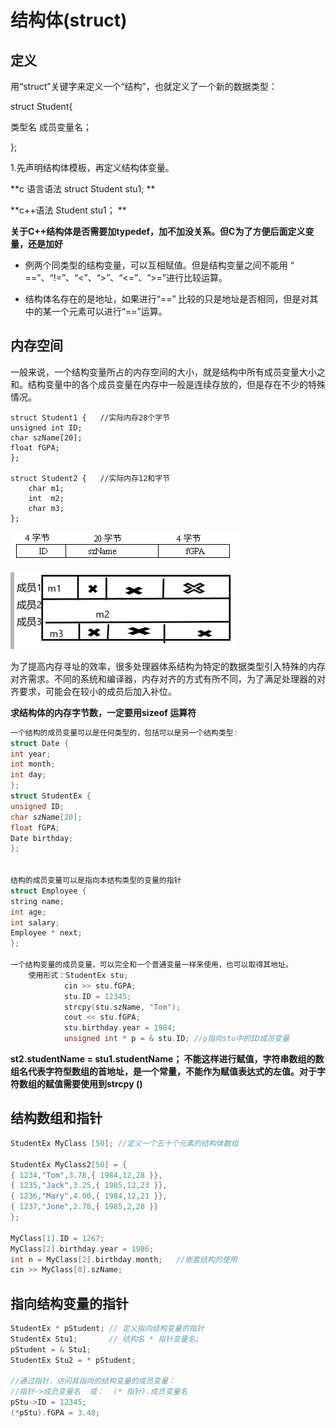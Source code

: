 # 结构体(struct)

## 定义

用“struct”关键字来定义一个“结构”，也就定义了一个新的数据类型：

struct Student{

类型名 成员变量名；

};

1.先声明结构体模板，再定义结构体变量。

**c 语言语法 struct Student stu1; **

**c++语法 Student stu1； ** 

**关于C++结构体是否需要加typedef，加不加没关系。但C为了方便后面定义变量，还是加好**





* 例两个同类型的结构变量，可以互相赋值。但是结构变量之间不能用  “ ==”、“!=”、“<”、“>”、“<=”、“>=”进行比较运算。 

* 结构体名存在的是地址，如果进行“==” 比较的只是地址是否相同，但是对其中的某一个元素可以进行“==”运算。



## 内存空间

一般来说，一个结构变量所占的内存空间的大小，就是结构中所有成员变量大小之和。结构变量中的各个成员变量在内存中一般是连续存放的，但是存在不少的特殊情况。

```
struct Student1 {   //实际内存28个字节
unsigned int ID;
char szName[20];
float fGPA;                      
};    

struct Student2 {   //实际内存12和字节
	char m1;
	int  m2;
	char m3;                      
}; 
```

![image-20201002152650048](5.结构体.assets/image-20201002152650048.png)

![image-20201002153720522](5.结构体.assets/image-20201002153720522.png)

​	为了提高内存寻址的效率，很多处理器体系结构为特定的数据类型引入特殊的内存对齐需求。不同的系统和编译器，内存对齐的方式有所不同，为了满足处理器的对齐要求，可能会在较小的成员后加入补位。



**求结构体的内存字节数，一定要用sizeof 运算符**

```C
一个结构的成员变量可以是任何类型的，包括可以是另一个结构类型:
struct Date {
int year;
int month;
int day;
};
struct StudentEx {
unsigned ID;
char szName[20];
float fGPA;
Date birthday;
};


结构的成员变量可以是指向本结构类型的变量的指针
struct Employee {
string name;
int age;
int salary;
Employee * next; 
};

一个结构变量的成员变量，可以完全和一个普通变量一样来使用，也可以取得其地址。
    使用形式：StudentEx stu;
			cin >> stu.fGPA;
			stu.ID = 12345;
			strcpy(stu.szName, "Tom");
			cout << stu.fGPA;
			stu.birthday.year = 1984;
			unsigned int * p = & stu.ID; //p指向stu中的ID成员变量
```



**st2.studentName = stu1.studentName； 不能这样进行赋值，字符串数组的数组名代表字符型数组的首地址，是一个常量，不能作为赋值表达式的左值。对于字符数组的赋值需要使用到strcpy ()**





## 结构数组和指针

```c
StudentEx MyClass [50]; //定义一个五十个元素的结构体数组

StudentEx MyClass2[50] = { 
{ 1234,"Tom",3.78,{ 1984,12,28 }},
{ 1235,"Jack",3.25,{ 1985,12,23 }},
{ 1236,"Mary",4.00,{ 1984,12,21 }},
{ 1237,"Jone",2.78,{ 1985,2,28 }}
};

MyClass[1].ID = 1267;   
MyClass[2].birthday.year = 1986;
int n = MyClass[2].birthday.month;   //嵌套结构的使用
cin >> MyClass[0].szName;
```



## 指向结构变量的指针

```c
StudentEx * pStudent; // 定义指向结构变量的指针   
StudentEx Stu1;	      // 结构名 * 指针变量名;	
pStudent = & Stu1;
StudentEx Stu2 = * pStudent;

//通过指针，访问其指向的结构变量的成员变量：
//指针->成员变量名  或：  (* 指针).成员变量名
pStu->ID = 12345;
(*pStu).fGPA = 3.48;
```



